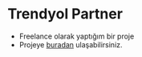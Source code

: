 # Trendyol Partner
- Freelance olarak yaptığım  bir proje
- Projeye [buradan](https://partner-trendyol.netlify.app/) ulaşabilirsiniz.
